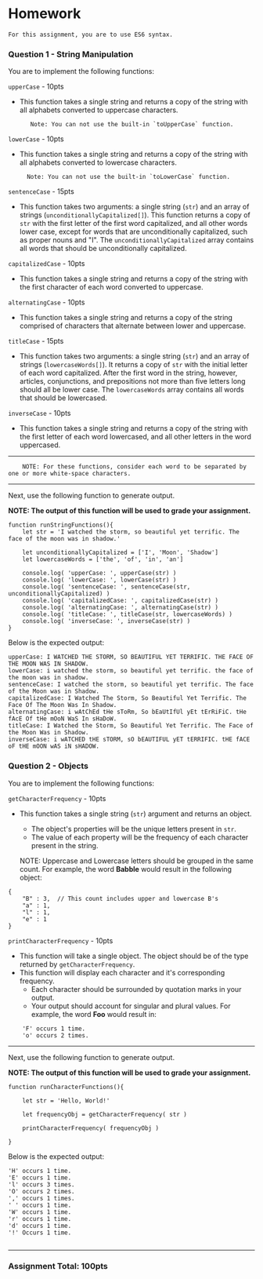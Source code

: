 # Homework

	For this assignment, you are to use ES6 syntax.

### Question 1 - String Manipulation

You are to implement the following functions:

`upperCase` - 10pts

- This function takes a single string and returns a copy of the string with all alphabets converted to uppercase characters.  

		 Note: You can not use the built-in `toUpperCase` function.

`lowerCase` - 10pts

- This function takes a single string and returns a copy of the string with all alphabets converted to lowercase characters.

		Note: You can not use the built-in `toLowerCase` function.


`sentenceCase` - 15pts

- This function takes two arguments: a single string (`str`) and an array of strings (`unconditionallyCapitalized[]`).  This function returns a copy of `str` with the first letter of the first word capitalized, and all other words lower case, except for words that are unconditionally capitalized, such as proper nouns and "I". The `unconditionallyCapitalized` array contains  all words that should be unconditionally capitalized.

`capitalizedCase` - 10pts

- This function takes a single string and returns a copy of the string with the first character of each word converted to uppercase.

`alternatingCase` - 10pts

- This function takes a single string and returns a copy of the string comprised of characters that alternate between lower and uppercase.

`titleCase` - 15pts

- This function takes two arguments: a single string (`str`) and an array of strings (`lowercaseWords[]`).  It returns a copy of `str` with the initial letter of each word capitalized. After the first word in the string, however, articles, conjunctions, and prepositions not more than five letters long should all be lower case. The `lowercaseWords` array contains all words that should be lowercased.

`inverseCase` - 10pts

- This function takes a single string and returns a copy of the string with the first letter of each word lowercased, and all other letters in the word uppercased.

---
		NOTE: For these functions, consider each word to be separated by one or more white-space characters.
---

Next, use the following function to generate output. 
 
**NOTE: The output of this function will be used to grade your assignment.**

```
function runStringFunctions(){
	let str = 'I watched the storm, so beautiful yet terrific. The face of the moon was in shadow.'
	
	let unconditionallyCapitalized = ['I', 'Moon', 'Shadow']
	let lowercaseWords = ['the', 'of', 'in', 'an']
	
	console.log( 'upperCase: ', upperCase(str) )
	console.log( 'lowerCase: ', lowerCase(str) )
	console.log( 'sentenceCase: ', sentenceCase(str, unconditionallyCapitalized) )
	console.log( 'capitalizedCase: ', capitalizedCase(str) )
	console.log( 'alternatingCase: ', alternatingCase(str) )
	console.log( 'titleCase: ', titleCase(str, lowercaseWords) )
	console.log( 'inverseCase: ', inverseCase(str) )
} 
```

Below is the expected output:

```
upperCase: I WATCHED THE STORM, SO BEAUTIFUL YET TERRIFIC. THE FACE OF THE MOON WAS IN SHADOW.
lowerCase: i watched the storm, so beautiful yet terrific. the face of the moon was in shadow.
sentenceCase: I watched the storm, so beautiful yet terrific. The face of the Moon was in Shadow.
capitalizedCase: I Watched The Storm, So Beautiful Yet Terrific. The Face Of The Moon Was In Shadow.
alternatingCase: i wAtChEd tHe sToRm, So bEaUtIfUl yEt tErRiFiC. tHe fAcE Of tHe mOoN WaS In sHaDoW.
titleCase: I Watched the Storm, So Beautiful Yet Terrific. The Face of the Moon Was in Shadow.
inverseCase: i wATCHED tHE sTORM, sO bEAUTIFUL yET tERRIFIC. tHE fACE oF tHE mOON wAS iN sHADOW.
```

### Question 2 - Objects

You are to implement the following functions:

`getCharacterFrequency` - 10pts

- This function takes a single string (`str`) argument and returns an object.  
	- The object's properties will be the unique letters present in `str`. 
	- The value of each property will be the frequency of each character present in the string.

	NOTE: Uppercase and Lowercase letters should be grouped in the same count.  For example, the word **Babble** would result in the following object:

```
{
	"B" : 3,  // This count includes upper and lowercase B's
	"a" : 1,
	"l" : 1,
	"e" : 1
}
```

`printCharacterFrequency` - 10pts

- This function will take a single object. The object should be of the type returned by `getCharacterFrequency`. 
- This function will display each character and it's corresponding frequency.  
	- Each character should be surrounded by quotation marks in your output.
	- Your output should account for singular and plural values. For example, the word **Foo** would result in:

```
	'F' occurs 1 time.
	'o' occurs 2 times.
```

---
Next, use the following function to generate output. 
 
**NOTE: The output of this function will be used to grade your assignment.**

```
function runCharacterFunctions(){

	let str = 'Hello, World!'
	
	let frequencyObj = getCharacterFrequency( str )
	
	printCharacterFrequency( frequencyObj )

}
```

Below is the expected output:

```
'H' occurs 1 time.
'E' occurs 1 time.
'l' occurs 3 times.
'O' occurs 2 times.
',' occurs 1 times.
' ' occurs 1 time.
'W' occurs 1 time.
'r' occurs 1 time.
'd' occurs 1 time.
'!' Occurs 1 time.  
 
```

---
### Assignment Total: 100pts
